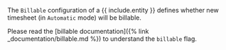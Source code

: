 
The `Billable` configuration of a {{ include.entity }} defines whether new timesheet (in `Automatic` mode) will be billable.

Please read the [billable documentation]({% link _documentation/billable.md %}) to understand the `billable` flag.

